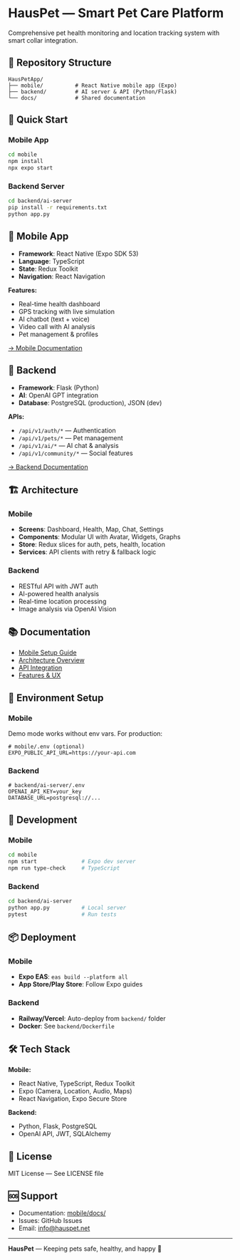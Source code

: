 # HausPet — Smart Pet Care Platform

Comprehensive pet health monitoring and location tracking system with smart collar integration.

## 📁 Repository Structure

```
HausPetApp/
├── mobile/          # React Native mobile app (Expo)
├── backend/         # AI server & API (Python/Flask)
└── docs/            # Shared documentation
```

## 🚀 Quick Start

### Mobile App
```bash
cd mobile
npm install
npx expo start
```

### Backend Server
```bash
cd backend/ai-server
pip install -r requirements.txt
python app.py
```

## 📱 Mobile App

- **Framework**: React Native (Expo SDK 53)
- **Language**: TypeScript
- **State**: Redux Toolkit
- **Navigation**: React Navigation

**Features:**
- Real-time health dashboard
- GPS tracking with live simulation
- AI chatbot (text + voice)
- Video call with AI analysis
- Pet management & profiles

[→ Mobile Documentation](./mobile/docs/)

## 🔧 Backend

- **Framework**: Flask (Python)
- **AI**: OpenAI GPT integration
- **Database**: PostgreSQL (production), JSON (dev)

**APIs:**
- `/api/v1/auth/*` — Authentication
- `/api/v1/pets/*` — Pet management
- `/api/v1/ai/*` — AI chat & analysis
- `/api/v1/community/*` — Social features

[→ Backend Documentation](./backend/ai-server/README.md)

## 🏗 Architecture

### Mobile
- **Screens**: Dashboard, Health, Map, Chat, Settings
- **Components**: Modular UI with Avatar, Widgets, Graphs
- **Store**: Redux slices for auth, pets, health, location
- **Services**: API clients with retry & fallback logic

### Backend
- RESTful API with JWT auth
- AI-powered health analysis
- Real-time location processing
- Image analysis via OpenAI Vision

## 📚 Documentation

- [Mobile Setup Guide](./mobile/docs/Setup.md)
- [Architecture Overview](./mobile/docs/Architecture.md)
- [API Integration](./mobile/docs/API.md)
- [Features & UX](./mobile/docs/Features.md)

## 🔐 Environment Setup

### Mobile
Demo mode works without env vars. For production:
```env
# mobile/.env (optional)
EXPO_PUBLIC_API_URL=https://your-api.com
```

### Backend
```env
# backend/ai-server/.env
OPENAI_API_KEY=your_key
DATABASE_URL=postgresql://...
```

## 🧪 Development

### Mobile
```bash
cd mobile
npm start              # Expo dev server
npm run type-check     # TypeScript
```

### Backend
```bash
cd backend/ai-server
python app.py          # Local server
pytest                 # Run tests
```

## 📦 Deployment

### Mobile
- **Expo EAS**: `eas build --platform all`
- **App Store/Play Store**: Follow Expo guides

### Backend
- **Railway/Vercel**: Auto-deploy from `backend/` folder
- **Docker**: See `backend/Dockerfile`

## 🛠 Tech Stack

**Mobile:**
- React Native, TypeScript, Redux Toolkit
- Expo (Camera, Location, Audio, Maps)
- React Navigation, Expo Secure Store

**Backend:**
- Python, Flask, PostgreSQL
- OpenAI API, JWT, SQLAlchemy

## 📄 License

MIT License — See LICENSE file

## 🆘 Support

- Documentation: [mobile/docs/](./mobile/docs/)
- Issues: GitHub Issues
- Email: info@hauspet.net

---

**HausPet** — Keeping pets safe, healthy, and happy 🐾
